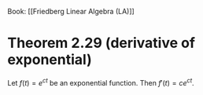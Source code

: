 Book: [[Friedberg Linear Algebra (LA)]]
# Theorem 2.29 (derivative of exponential)
Let $f(t)=e^{ct}$ be an exponential function.
Then $f'(t)=ce^{ct}$.
